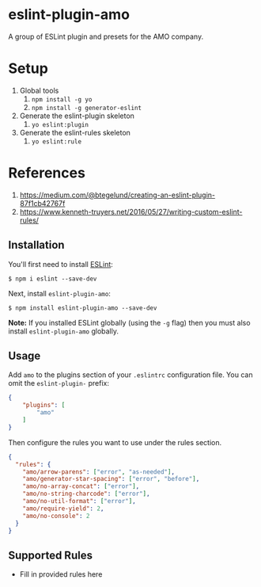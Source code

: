 # eslint-plugin-amo
A group of ESLint plugin and presets for the AMO company.
# Setup
1. Global tools
    1. `npm install -g yo`
    1. `npm install -g generator-eslint`
1. Generate the eslint-plugin skeleton
    1. `yo eslint:plugin`
1. Generate the eslint-rules skeleton
    1. `yo eslint:rule`
# References
1. https://medium.com/@btegelund/creating-an-eslint-plugin-87f1cb42767f
1. https://www.kenneth-truyers.net/2016/05/27/writing-custom-eslint-rules/

## Installation

You'll first need to install [ESLint](http://eslint.org):

```
$ npm i eslint --save-dev
```

Next, install `eslint-plugin-amo`:

```
$ npm install eslint-plugin-amo --save-dev
```

**Note:** If you installed ESLint globally (using the `-g` flag) then you must also install `eslint-plugin-amo` globally.

## Usage

Add `amo` to the plugins section of your `.eslintrc` configuration file. You can omit the `eslint-plugin-` prefix:

```json
{
    "plugins": [
        "amo"
    ]
}
```


Then configure the rules you want to use under the rules section.

```json
{
  "rules": {
    "amo/arrow-parens": ["error", "as-needed"],
    "amo/generator-star-spacing": ["error", "before"],
    "amo/no-array-concat": ["error"],
    "amo/no-string-charcode": ["error"],
    "amo/no-util-format": ["error"],
    "amo/require-yield": 2,
    "amo/no-console": 2
  }
}
```

## Supported Rules

* Fill in provided rules here